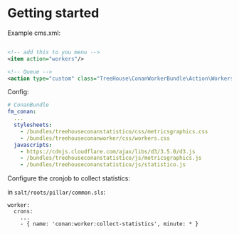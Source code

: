 Getting started
===============

Example cms.xml:

```xml

<!-- add this to you menu -->
<item action="workers"/>

<!-- Queue -->
<action type="custom" class="TreeHouse\ConanWorkerBundle\Action\Workers" title="workers" slug="workers"/>
```

Config:

```yml
# ConanBundle
fm_conan:
  ...
  stylesheets:
    - /bundles/treehouseconanstatistico/css/metricsgraphics.css
    - /bundles/treehouseconanworker/css/workers.css
  javascripts:
    - https://cdnjs.cloudflare.com/ajax/libs/d3/3.5.0/d3.js
    - /bundles/treehouseconanstatistico/js/metricsgraphics.js
    - /bundles/treehouseconanstatistico/js/statistico.js
```


Configure the cronjob to collect statistics:

in `salt/roots/pillar/common.sls`:

```
worker:
  crons:
    ...
    - { name: 'conan:worker:collect-statistics', minute: * }
```
